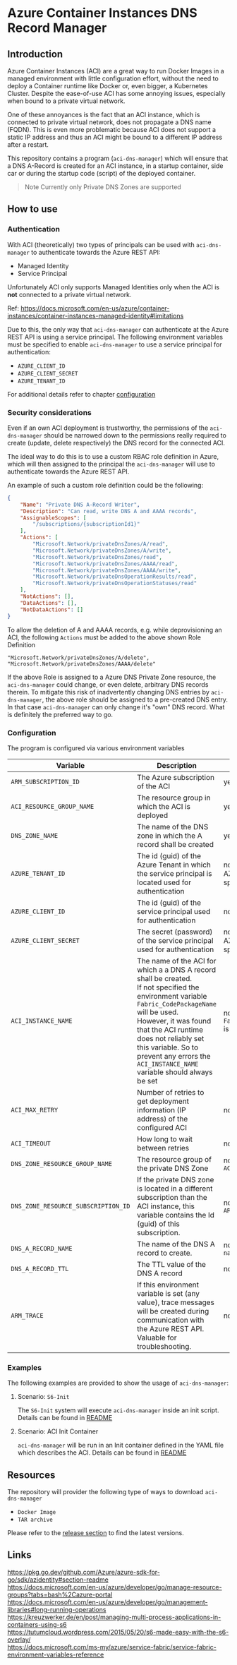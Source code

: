 # Azure Container Instances DNS Record Manager

## Introduction

Azure Container Instances (ACI) are a great way to run Docker Images in a
managed environment with little configuration effort, without the need to deploy
a Container runtime like Docker or, even bigger, a Kubernetes Cluster. Despite the
ease-of-use ACI has some annoying issues, especially when bound to a private
virtual network.

One of these annoyances is the fact that an ACI instance, which is connected to
private virtual network, does not propagate a DNS name (FQDN). This is even more
problematic because ACI does not support a static IP address and thus an ACI
might be bound to a different IP address after a restart.

This repository contains a program (`aci-dns-manager`) which will ensure that a
DNS A-Record is created for an ACI instance, in a startup container, side car or
during the startup code (script) of the deployed container.

>
> Note
> Currently only Private DNS Zones are supported
>

## How to use

### Authentication

With ACI (theoretically) two types of principals can be used with
`aci-dns-manager` to authenticate towards the Azure REST API:

- Managed Identity
- Service Principal

Unfortunately ACI only supports Managed Identities only when the ACI is **not**
connected to a private virtual network.

Ref: https://docs.microsoft.com/en-us/azure/container-instances/container-instances-managed-identity#limitations

Due to this, the only way that `aci-dns-manager` can authenticate at the Azure
REST API is using a service principal. The following environment variables must
be specified to enable `aci-dns-manager` to use a service principal for
authentication:

- `AZURE_CLIENT_ID`
- `AZURE_CLIENT_SECRET`
- `AZURE_TENANT_ID`

For additional details refer to chapter [configuration](#configuration)

### Security considerations

Even if an own ACI deployment is trustworthy, the permissions of the
`aci-dns-manager` should be narrowed down to the permissions really required to
create (update, delete respectively) the DNS record for the connected ACI.

The ideal way to do this is to use a custom RBAC role definition in Azure, which
will then assigned to the principal the `aci-dns-manager` will use to authenticate
towards the Azure REST API.

An example of such a custom role definition could be the following:

```json
{
    "Name": "Private DNS A-Record Writer",
    "Description": "Can read, write DNS A and AAAA records",
    "AssignableScopes": [
        "/subscriptions/{subscriptionId1}"
    ],
    "Actions": [
        "Microsoft.Network/privateDnsZones/A/read",
        "Microsoft.Network/privateDnsZones/A/write",
        "Microsoft.Network/privateDnsZones/read",
        "Microsoft.Network/privateDnsZones/AAAA/read",
        "Microsoft.Network/privateDnsZones/AAAA/write",
        "Microsoft.Network/privateDnsOperationResults/read",
        "Microsoft.Network/privateDnsOperationStatuses/read"
    ],
    "NotActions": [],
    "DataActions": [],
    "NotDataActions": []
}
```

To allow the deletion of A and AAAA records, e.g. while deprovisioning an ACI, the
following `Actions` must be added to the above shown Role Definition

```text
"Microsoft.Network/privateDnsZones/A/delete",
"Microsoft.Network/privateDnsZones/AAAA/delete"
```

If the above Role is assigned to a Azure DNS Private Zone resource, the
`aci-dns-manager` could change, or even delete, arbitrary DNS records therein. To
mitigate this risk of inadvertently changing DNS entries by `aci-dns-manager`,
the above role should be assigned to a pre-created DNS entry. In that case
`aci-dns-manager` can only change it's "own" DNS record. What is definitely the
preferred way to go.

### Configuration

The program is configured via various environment variables

| Variable                            | Description                                                                                                                                                                                                                                                                                                                    | Required                                      |
| ----------------------------------- | ------------------------------------------------------------------------------------------------------------------------------------------------------------------------------------------------------------------------------------------------------------------------------------------------------------------------------ | --------------------------------------------- |
| `ARM_SUBSCRIPTION_ID`               | The Azure subscription of the ACI                                                                                                                                                                                                                                                                                              | yes                                           |
| `ACI_RESOURCE_GROUP_NAME`           | The resource group in which the ACI is deployed                                                                                                                                                                                                                                                                                | yes                                           |
| `DNS_ZONE_NAME`                     | The name of the DNS zone in which the A record shall be created                                                                                                                                                                                                                                                                | yes                                           |
| `AZURE_TENANT_ID`                   | The id (guid) of the Azure Tenant in which the service principal is located used for authentication                                                                                                                                                                                                                            | no, required if: AZURE_CLIENT_ID is specified |
| `AZURE_CLIENT_ID`                   | The id (guid) of the service principal used for authentication                                                                                                                                                                                                                                                                 | no                                            |
| `AZURE_CLIENT_SECRET`               | The secret (password) of the service principal used for authentication                                                                                                                                                                                                                                                         | no, required if: AZURE_CLIENT_ID is specified |
| `ACI_INSTANCE_NAME`                 | The name of the ACI for which a a DNS A record shall be created. <br /> If not specified the environment variable `Fabric_CodePackageName` will be used. <br /> However, it was found that the ACI runtime does not reliably set this variable. So to prevent any errors the `ACI_INSTANCE_NAME` variable should always be set | no, if `Fabric_CodePackageName` is used       |
| `ACI_MAX_RETRY`                     | Number of retries to get deployment information (IP address) of the configured ACI                                                                                                                                                                                                                                             | no, default: `10`                             |
| `ACI_TIMEOUT`                       | How long to wait between retries                                                                                                                                                                                                                                                                                               | no, default: `10` seconds                     |
| `DNS_ZONE_RESOURCE_GROUP_NAME`      | The resource group of the private DNS Zone                                                                                                                                                                                                                                                                                     | no, default: `ACI_RESOURCE_GROUP_NAME`        |
| `DNS_ZONE_RESOURCE_SUBSCRIPTION_ID` | If the private DNS zone is located in a different subscription than the ACI instance, this variable contains the Id (guid) of this subscription.                                                                                                                                                                               | no, default `ARM_SUBSCRIPTION_ID`             |
| `DNS_A_RECORD_NAME`                 | The name of the DNS A record to create.                                                                                                                                                                                                                                                                                        | no, default `container name`                  |
| `DNS_A_RECORD_TTL`                  | The TTL value of the DNS A record                                                                                                                                                                                                                                                                                              | no, default `3600`                            |
| `ARM_TRACE`                         | If this environment variable is set (any value), trace messages will be created during communication with the Azure REST API. Valuable for troubleshooting.                                                                                                                                                                    | no                                            |

### Examples

The following examples are provided to show the usage of `aci-dns-manager`:

1. Scenario: `S6-Init`

    The `S6-Init` system will execute `aci-dns-manager` inside an init script.
    Details can be found in [README](example/s6/README.md)

2. Scenario: ACI Init Container

   `aci-dns-manager` will be run in an Init container defined in the YAML file which describes the ACI.
   Details can be found in [README](example/init/README.md)

## Resources

The repository will provider the following type of ways to download `aci-dns-manager`

- `Docker Image`
- `TAR archive`

Please refer to the [release section](releases) to find the latest versions.

## Links

https://pkg.go.dev/github.com/Azure/azure-sdk-for-go/sdk/azidentity#section-readme  
https://docs.microsoft.com/en-us/azure/developer/go/manage-resource-groups?tabs=bash%2Cazure-portal  
https://docs.microsoft.com/en-us/azure/developer/go/management-libraries#long-running-operations  
https://kreuzwerker.de/en/post/managing-multi-process-applications-in-containers-using-s6  
https://tutumcloud.wordpress.com/2015/05/20/s6-made-easy-with-the-s6-overlay/  
https://docs.microsoft.com/ms-my/azure/service-fabric/service-fabric-environment-variables-reference  
